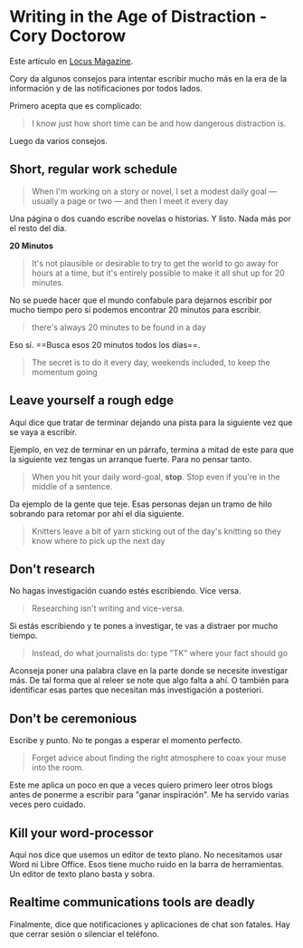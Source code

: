 # Writing in the Age of Distraction - Cory Doctorow

Este artículo en [Locus Magazine](https://www.locusmag.com/Features/2009/01/cory-doctorow-writing-in-age-of.html).

Cory da algunos consejos para intentar escribir mucho más en la era de la información y de las notificaciones por todos lados.

Primero acepta que es complicado:

> I know just how short time can be and how dangerous distraction is.

Luego da varios consejos.

## Short, regular work schedule

> When I'm working on a story or novel, I set a modest daily goal — usually a page or two — and then I meet it every day

Una página o dos cuando escribe novelas o historias. Y listo. Nada más por el resto del día.

**20 Minutos**

> It's not plausible or desirable to try to get the world to go away for hours at a time, but it's entirely possible to make it all shut up for 20 minutes.

No se puede hacer que el mundo confabule para dejarnos escribir por mucho tiempo pero sí podemos encontrar 20 minutos para escribir.

> there's always 20 minutes to be found in a day

Eso sí. ==Busca esos 20 minutos todos los días==.

> The secret is to do it every day, weekends included, to keep the momentum going

## Leave yourself a rough edge

Aquí dice que tratar de terminar dejando una pista para la siguiente vez que se vaya a escribir.

Ejemplo, en vez de terminar en un párrafo, termina a mitad de este para que la siguiente vez tengas un arranque fuerte. Para no pensar tanto.

> When you hit your daily word-goal, **stop**. Stop even if you're in the middle of a sentence.

Da ejemplo de la gente que teje. Esas personas dejan un tramo de hilo sobrando para retomar por ahí el día siguiente.

> Knitters leave a bit of yarn sticking out of the day's knitting so they know where to pick up the next day

## Don't research

No hagas investigación cuando estés escribiendo. Vice versa.

> Researching isn't writing and vice-versa.

Si estás escribiendo y te pones a investigar, te vas a distraer por mucho tiempo.

> Instead, do what journalists do: type "TK" where your fact should go

Aconseja poner una palabra clave en la parte donde se necesite investigar más. De tal forma que al releer se note que algo falta a ahí. O también para identificar esas partes que necesitan más investigación a posteriori.

## Don't be ceremonious

Escribe y punto. No te pongas a esperar el momento perfecto.

> Forget advice about finding the right atmosphere to coax your muse into the room.

Este me aplica un poco en que a veces quiero primero leer otros blogs antes de ponerme a escribir para "ganar inspiración". Me ha servido varias veces pero cuidado.

## Kill your word-processor

Aquí nos dice que usemos un editor de texto plano. No necesitamos usar Word ni Libre Office. Esos tiene mucho ruido en la barra de herramientas. Un editor de texto plano basta y sobra.

## Realtime communications tools are deadly

Finalmente, dice que notificaciones y aplicaciones de chat son fatales. Hay que cerrar sesión o silenciar el teléfono.